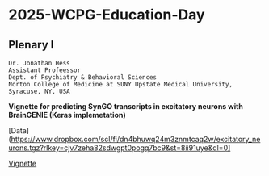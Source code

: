 # 2025-WCPG-Education-Day

## **Plenary I**

```
Dr. Jonathan Hess
Assistant Profeessor
Dept. of Psychiatry & Behavioral Sciences
Norton College of Medicine at SUNY Upstate Medical University, Syracuse, NY, USA
```

__Vignette for predicting SynGO transcripts in excitatory neurons with BrainGENIE (Keras implemetation)__

[Data](https://www.dropbox.com/scl/fi/dn4bhuwq24m3znmtcaq2w/excitatory_neurons.tgz?rlkey=cjv7zeha82sdwgpt0pogq7bc9&st=8ii91uye&dl=0]

[Vignette](https://htmlpreview.github.io/?https://github.com/mlpsych/2025-WCPG-Education-Day/blob/main/braingenie_tutorial_keras_copy.html)

